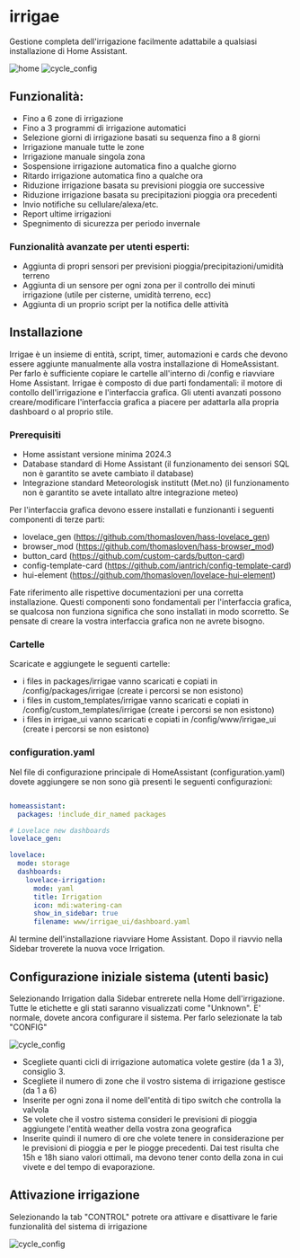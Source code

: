 # irrigae

Gestione completa dell'irrigazione facilmente adattabile a qualsiasi installazione di Home Assistant.

![home](examples/home.png)
![cycle_config](examples/cycle_config.png)


## Funzionalità:
 - Fino a 6 zone di irrigazione
 - Fino a 3 programmi di irrigazione automatici
 - Selezione giorni di irrigazione basati su sequenza fino a 8 giorni
 - Irrigazione manuale tutte le zone
 - Irrigazione manuale singola zona
 - Sospensione irrigazione automatica fino a qualche giorno
 - Ritardo irrigazione automatica fino a qualche ora
 - Riduzione irrigazione basata su previsioni pioggia ore successive
 - Riduzione irrigazione basata su precipitazioni pioggia ora precedenti
 - Invio notifiche su cellulare/alexa/etc.
 - Report ultime irrigazioni
 - Spegnimento di sicurezza per periodo invernale

### Funzionalità avanzate per utenti esperti:
 - Aggiunta di propri sensori per previsioni pioggia/precipitazioni/umidità terreno 
 - Aggiunta di un sensore per ogni zona per il controllo dei minuti irrigazione (utile per cisterne, umidità terreno, ecc)
 - Aggiunta di un proprio script per la notifica delle attività


## Installazione
Irrigae è un insieme di entità, script, timer, automazioni e cards che devono essere aggiunte manualmente alla vostra installazione di HomeAssistant.
Per farlo è sufficiente copiare le cartelle all'interno di /config e riavviare Home Assistant. 
Irrigae è composto di due parti fondamentali: il motore di contollo dell'irrigazione e l'interfaccia grafica. Gli utenti avanzati possono creare/modificare l'interfaccia grafica a piacere per adattarla alla propria dashboard o al proprio stile. 

### Prerequisiti
- Home assistant versione minima 2024.3
- Database standard di Home Assistant (il funzionamento dei sensori SQL non è garantito se avete cambiato il database)
- Integrazione standard Meteorologisk institutt (Met.no) (il funzionamento non è garantito se avete intallato altre integrazione meteo)

Per l'interfaccia grafica devono essere installati e funzionanti i seguenti componenti di terze parti:
- lovelace_gen          (https://github.com/thomasloven/hass-lovelace_gen)
- browser_mod           (https://github.com/thomasloven/hass-browser_mod)
- button_card           (https://github.com/custom-cards/button-card)
- config-template-card  (https://github.com/iantrich/config-template-card) 
- hui-element           (https://github.com/thomasloven/lovelace-hui-element)

Fate riferimento alle rispettive documentazioni per una corretta installazione. Questi componenti sono fondamentali per l'interfaccia grafica, se qualcosa non funziona significa che sono installati in modo scorretto. Se pensate di creare la vostra interfaccia grafica non ne avrete bisogno.

### Cartelle
Scaricate e aggiungete le seguenti cartelle:
- i files in packages/irrigae vanno scaricati e copiati in /config/packages/irrigae (create i percorsi se non esistono)
- i files in custom_templates/irrigae vanno scaricati e copiati in /config/custom_templates/irrigae (create i percorsi se non esistono)
- i files in irrigae_ui vanno scaricati e copiati in /config/www/irrigae_ui (create i percorsi se non esistono)

### configuration.yaml
Nel file di configurazione principale di HomeAssistant (configuration.yaml) dovete aggiungere se non sono già presenti le seguenti configurazioni:


```yaml

homeassistant:
  packages: !include_dir_named packages

# Lovelace new dashboards
lovelace_gen:

lovelace:
  mode: storage
  dashboards:
    lovelace-irrigation:
      mode: yaml
      title: Irrigation
      icon: mdi:watering-can
      show_in_sidebar: true
      filename: www/irrigae_ui/dashboard.yaml

```
Al termine dell'installazione riavviare Home Assistant. Dopo il riavvio nella Sidebar troverete la nuova voce Irrigation.

## Configurazione iniziale sistema (utenti basic)
Selezionando Irrigation dalla Sidebar entrerete nella Home dell'irrigazione. Tutte le etichette e gli stati saranno visualizzati come "Unknown". 
E' normale, dovete ancora configurare il sistema. Per farlo selezionate la tab "CONFIG"

![cycle_config](examples/config.png)

- Scegliete quanti cicli di irrigazione automatica volete gestire (da 1 a 3), consiglio 3. 
- Scegliete il numero di zone che il vostro sistema di irrigazione gestisce (da 1 a 6)
- Inserite per ogni zona il nome dell'entità di tipo switch che controlla la valvola
- Se volete che il vostro sistema consideri le previsioni di pioggia aggiungete l'entità weather della vostra zona geografica
- Inserite quindi il numero di ore che volete tenere in considerazione per le previsioni di pioggia e per le piogge precedenti. 
  Dai test risulta che 15h e 18h siano valori ottimali, ma devono tener conto della zona in cui vivete e del tempo di evaporazione.

## Attivazione irrigazione 
Selezionando la tab "CONTROL" potrete ora attivare e disattivare le farie funzionalità del sistema di irrigazione

![cycle_config](examples/control.png)




